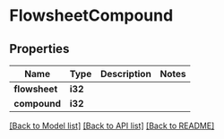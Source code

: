 # FlowsheetCompound

## Properties

Name | Type | Description | Notes
------------ | ------------- | ------------- | -------------
**flowsheet** | **i32** |  | 
**compound** | **i32** |  | 

[[Back to Model list]](../README.md#documentation-for-models) [[Back to API list]](../README.md#documentation-for-api-endpoints) [[Back to README]](../README.md)


